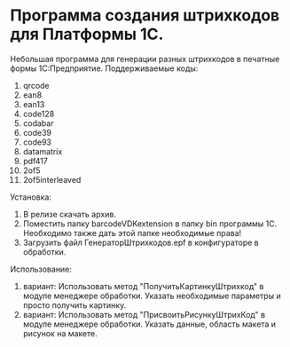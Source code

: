 # Программа создания штрихкодов для Платформы 1С.

Небольшая программа для генерации разных штрихкодов в печатные формы 1С:Предприятие.
Поддерживаемые коды:
  1) qrcode
  2) ean8
  3) ean13
  4) code128
  5) codabar
  6) code39
  7) code93
  8) datamatrix
  9) pdf417
  10) 2of5
  11) 2of5interleaved

Установка:
  1. В релизе скачать архив.
  2. Поместить папку barcodeVDKextension в папку bin программы 1С.
  Необходимо также дать этой папке необходимые права!
  4. Загрузить файл ГенераторШтрихкодов.epf в конфигураторе в обработки. 

Использование:
  1. вариант: 
    Использовать метод "ПолучитьКартинкуШтрихкод" в модуле менеджере обработки. Указать необходимые параметры и просто получить картинку.
  2. вариант:
    Использовать метод "ПрисвоитьРисункуШтрихКод" в модуле менеджере обработки. Указать данные, область макета и рисунок на макете.
